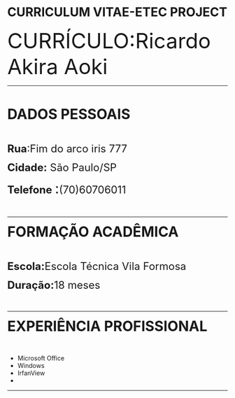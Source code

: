 # CURRICULUM VITAE-ETEC PROJECT
<html>

<head>
<meta http-equiv="Content-Language" content="pt-br">
<meta http-equiv="Content-Type" content="text/html; charset=windows-1252">
</head>

<body>

<p><font size="7">CURRÍCULO:Ricardo Akira Aoki</font></p>
<hr>
<p>&nbsp;</p>
<p><b><font size="6">DADOS PESSOAIS</font></b></p>
<p>&nbsp;</p>
<p><font size="5"><b>Rua</b>:Fim do arco iris 777</font></p>
<p><font size="5"><b>Cidade:</b> São Paulo/SP</font></p>
<p><font size="5"><b>Telefone</b> </font><font size="6">:</font><font size="5">(70)60706011</font></p>
<p>&nbsp;</p>
<hr>
<p><b><font size="6">FORMAÇÃO ACADÊMICA</font></b></p>
<p>&nbsp;</p>
<p><font size="5"><b>Escola:</b>Escola Técnica Vila Formosa</font></p>
<p><font size="5"><b>Duração:</b>18 meses</font></p>
<p>&nbsp;</p>
<hr>
<p><b><font size="6">EXPERIÊNCIA PROFISSIONAL</font></b></p>
<p>&nbsp;</p>
<ul>
	<li>Microsoft Office</li>
	<li>Windows </li>
	<li>IrfanView</li>
	<li></li>
</ul>
<hr>
<p><b>
<!--webbot bot="Timestamp" S-Type="EDITED" S-Format="%A, %d de %B de %Y %H:%M:%S" --></b></p>
<p>&nbsp;</p>

</body>

</html>
